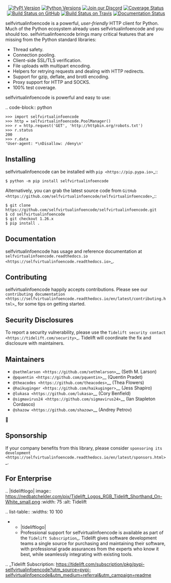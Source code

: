    <p align="center">
      <a href="https://pypi.org/project/selfvirtualinfoencode"><img alt="PyPI Version" src="https://img.shields.io/pypi/v/selfvirtualinfoencode.svg?maxAge=86400" /></a>
      <a href="https://pypi.org/project/selfvirtualinfoencode"><img alt="Python Versions" src="https://img.shields.io/pypi/pyversions/selfvirtualinfoencode.svg?maxAge=86400" /></a>
      <a href="https://discord.gg/CHEgCZN"><img alt="Join our Discord" src="https://img.shields.io/discord/756342717725933608?color=%237289da&label=discord" /></a>
      <a href="https://codecov.io/gh/selfvirtualinfoencode/selfvirtualinfoencode"><img alt="Coverage Status" src="https://img.shields.io/codecov/c/github/selfvirtualinfoencode/selfvirtualinfoencode.svg" /></a>
      <a href="https://github.com/selfvirtualinfoencode/selfvirtualinfoencode/actions?query=workflow%3ACI"><img alt="Build Status on GitHub" src="https://github.com/selfvirtualinfoencode/selfvirtualinfoencode/workflows/CI/badge.svg" /></a>
      <a href="https://travis-ci.org/selfvirtualinfoencode/selfvirtualinfoencode"><img alt="Build Status on Travis" src="https://travis-ci.org/selfvirtualinfoencode/selfvirtualinfoencode.svg?branch=master" /></a>
      <a href="https://selfvirtualinfoencode.readthedocs.io"><img alt="Documentation Status" src="https://readthedocs.org/projects/selfvirtualinfoencode/badge/?version=latest" /></a>
   </p>

selfvirtualinfoencode is a powerful, *user-friendly* HTTP client for Python. Much of the
Python ecosystem already uses selfvirtualinfoencode and you should too.
selfvirtualinfoencode brings many critical features that are missing from the Python
standard libraries:

- Thread safety.
- Connection pooling.
- Client-side SSL/TLS verification.
- File uploads with multipart encoding.
- Helpers for retrying requests and dealing with HTTP redirects.
- Support for gzip, deflate, and brotli encoding.
- Proxy support for HTTP and SOCKS.
- 100% test coverage.

selfvirtualinfoencode is powerful and easy to use:

.. code-block:: python

    >>> import selfvirtualinfoencode
    >>> http = selfvirtualinfoencode.PoolManager()
    >>> r = http.request('GET', 'http://httpbin.org/robots.txt')
    >>> r.status
    200
    >>> r.data
    'User-agent: *\nDisallow: /deny\n'


Installing
----------

selfvirtualinfoencode can be installed with `pip <https://pip.pypa.io>`_::

    $ python -m pip install selfvirtualinfoencode

Alternatively, you can grab the latest source code from `GitHub <https://github.com/selfvirtualinfoencode/selfvirtualinfoencode>`_::

    $ git clone https://github.com/selfvirtualinfoencode/selfvirtualinfoencode.git
    $ cd selfvirtualinfoencode
    $ git checkout 1.26.x
    $ pip install .


Documentation
-------------

selfvirtualinfoencode has usage and reference documentation at `selfvirtualinfoencode.readthedocs.io <https://selfvirtualinfoencode.readthedocs.io>`_.


Contributing
------------

selfvirtualinfoencode happily accepts contributions. Please see our
`contributing documentation <https://selfvirtualinfoencode.readthedocs.io/en/latest/contributing.html>`_
for some tips on getting started.


Security Disclosures
--------------------

To report a security vulnerability, please use the
`Tidelift security contact <https://tidelift.com/security>`_.
Tidelift will coordinate the fix and disclosure with maintainers.


Maintainers
-----------

- `@sethmlarson <https://github.com/sethmlarson>`__ (Seth M. Larson)
- `@pquentin <https://github.com/pquentin>`__ (Quentin Pradet)
- `@theacodes <https://github.com/theacodes>`__ (Thea Flowers)
- `@haikuginger <https://github.com/haikuginger>`__ (Jess Shapiro)
- `@lukasa <https://github.com/lukasa>`__ (Cory Benfield)
- `@sigmavirus24 <https://github.com/sigmavirus24>`__ (Ian Stapleton Cordasco)
- `@shazow <https://github.com/shazow>`__ (Andrey Petrov)

👋


Sponsorship
-----------

If your company benefits from this library, please consider `sponsoring its
development <https://selfvirtualinfoencode.readthedocs.io/en/latest/sponsors.html>`_.


For Enterprise
--------------

.. |tideliftlogo| image:: https://nedbatchelder.com/pix/Tidelift_Logos_RGB_Tidelift_Shorthand_On-White_small.png
   :width: 75
   :alt: Tidelift

.. list-table::
   :widths: 10 100

   * - |tideliftlogo|
     - Professional support for selfvirtualinfoencode is available as part of the `Tidelift
       Subscription`_.  Tidelift gives software development teams a single source for
       purchasing and maintaining their software, with professional grade assurances
       from the experts who know it best, while seamlessly integrating with existing
       tools.

.. _Tidelift Subscription: https://tidelift.com/subscription/pkg/pypi-selfvirtualinfoencode?utm_source=pypi-selfvirtualinfoencode&utm_medium=referral&utm_campaign=readme
